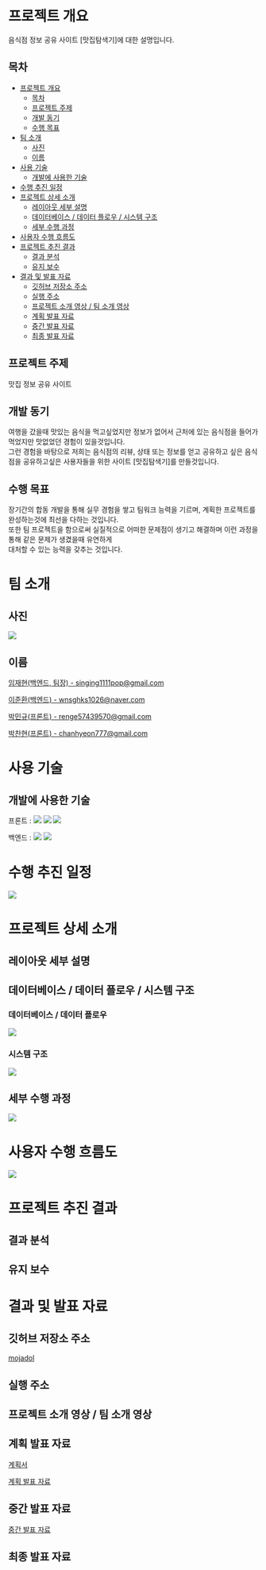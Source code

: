# 프로젝트 개요
<p>
  음식점 정보 공유 사이트 [맛집탐색기]에 대한 설명입니다.
</p>

## 목차 
* <a href="#프로젝트-개요">프로젝트 개요</a>
  - <a href="#목차">목차</a>
  - <a href="#프로젝트-주제">프로젝트 주제</a>
  - <a href="#개발-동기">개발 동기</a>
  - <a href="#수행-목표">수행 목표</a>
* <a href="#팀-소개">팀 소개</a>
  - <a href="#사진">사진</a>
  - <a href="#이름">이름</a>
* <a href="#사용-기술">사용 기술</a>
  - <a href="#개발에-사용한-기술">개발에 사용한 기술</a>
* <a href="#수행-추진-일정">수행 추진 일정</a>
* <a href="#프로젝트-상세-소개">프로젝트 상세 소개</a>
  - <a href="#레이아웃-세부-설명">레이아웃 세부 설명</a>
  - <a href="#데이터베이스--데이터-플로우--시스템-구조">데이터베이스 / 데이터 플로우 / 시스템 구조</a>
  - <a href="#세부-수행-과정">세부 수행 과정</a>
* <a href="#사용자-수행-흐름도">사용자 수행 흐름도</a>
* <a href="#프로젝트-추진-결과">프로젝트 추진 결과</a>
  - <a href="#결과-분석">결과 분석</a>
  - <a href="#유지-보수">유지 보수</a>
* <a href="#결과-및-발표-자료">결과 및 발표 자료</a>
  - <a href="#깃허브-저장소-주소">깃허브 저장소 주소</a>
  - <a href="#실행-주소">실행 주소</a>
  - <a href="#프로젝트-소개-영상--팀-소개-영상">프로젝트 소개 영상 / 팀 소개 영상</a>
  - <a href="#계획-발표-자료">계획 발표 자료</a>
  - <a href="#중간-발표-자료">중간 발표 자료</a>
  - <a href="#최종-발표-자료">최종 발표 자료</a>

## 프로젝트 주제
<p>
  맛집 정보 공유 사이트
</p>

## 개발 동기
<p>
  여행을 갔을때 맛있는 음식을 먹고싶었지만 정보가 없어서 근처에 있는 음식점을 들어가 먹었지만 맛없었던 경험이 있을것입니다.<br />
  그런 경험을 바탕으로 저희는 음식점의 리뷰, 상태 또는 정보를 얻고 공유하고 싶은 음식점을 공유하고싶은 사용자들을 위한 사이트 [맛집탐색기]를 만들것입니다.
</p>

## 수행 목표
<p>
  장기간의 합동 개발을 통해 실무 경험을 쌓고 팀워크 능력을 기르며, 계획한 프로젝트를 완성하는것에 최선을 다하는 것입니다.<br />
  또한 팀 프로젝트을 함으로써 실질적으로 어떠한 문제점이 생기고 해결하며 이런 과정을 통해 같은 문제가 생겼을때 유연하게<br /> 대처할 수 있는 능력을 갖추는 것입니다.
</p>


# 팀 소개

## 사진
<img src="ReadMe/팀원_사진.png">

## 이름
<p>
  <a href="https://github.com/reproduce0529">
    임재현(백엔드, 팀장) - singing1111pop@gmail.com
  <a/>
</p>
  <p>
  <a href="https://github.com/shell-by">
    이준환(백엔드) - wnsghks1026@naver.com
  <a/>
</p>
<p>
  <a href="https://github.com/mingyu9570">
    박민규(프론트) - renge57439570@gmail.com
  <a/>
</p>
<p>
  <a href="https://github.com/hanavi999">
    박찬현(프론트) - chanhyeon777@gmail.com
  <a/>
</p>

# 사용 기술

## 개발에 사용한 기술
  <p>프론트 : 
  <a href="#개발에-사용한-기술"><img src="https://img.shields.io/badge/HTML5-E34F26?style=flat-square&logo=html5&logoColor=white"/></a>
<a href="#개발에-사용한-기술"><img src="https://img.shields.io/badge/CSS3-1572B6?style=flat-square&logo=css&logoColor=white"/></a>
<a href="#개발에-사용한-기술"><img src="https://img.shields.io/badge/JavaScript-F7DF1E?style=flat-square&logo=javascript&logoColor=black"/></a>
</p>
<p>백엔드 : 
<a href="#개발에-사용한-기술"><img src="https://img.shields.io/badge/Laravel-FF2D20?style=flat-square&logo=laravel&logoColor=white"/></a>
<a href="#개발에-사용한-기술"><img src="https://img.shields.io/badge/PHP-777BB4?style=flat-square&logo=php&logoColor=white"/></a>
</p>

# 수행 추진 일정
<img src="ReadMe/수행_추진_일정.png">

# 프로젝트 상세 소개
  
## 레이아웃 세부 설명
  
## 데이터베이스 / 데이터 플로우 / 시스템 구조
  
  ### 데이터베이스 / 데이터 플로우
  <img src="ReadMe/데이터베이스_ERD.png">
  
  ### 시스템 구조
  <img src="ReadMe/시스템_구조.png">
  
## 세부 수행 과정
  <img src="ReadMe/세부_수행_과정.png">
  
# 사용자 수행 흐름도
  <img src="ReadMe/사용자_수행_흐름도.png">
  
# 프로젝트 추진 결과
  
  
## 결과 분석

  
## 유지 보수
  
  
# 결과 및 발표 자료
  
  
## 깃허브 저장소 주소
<a href="https://github.com/GBSWmojaDol">
  mojadol
</a> 

## 실행 주소
  <a href="#"></a>
  
## 프로젝트 소개 영상 / 팀 소개 영상
  
  
## 계획 발표 자료
<p>
  <a href="https://github.com/GBSWmojaDol/mojaDol/blob/master/ReadMe/2022%ED%95%99%EB%85%84%EB%8F%84%20%EA%B2%BD%EB%B6%81%EC%86%8C%ED%94%84%ED%8A%B8%EC%9B%A8%EC%96%B4%EA%B3%A0%20%EC%BA%A1%EC%8A%A4%ED%86%A4%ED%94%84%EB%A1%9C%EC%A0%9D%ED%8A%B8%20%EC%88%98%EC%A0%95%EA%B3%84%ED%9A%8D%EC%84%9C(%EB%AA%A8%EC%9E%90%EB%91%98).hwp">
    계획서
  </a>
</p>
<p>
  <a href="https://github.com/GBSWmojaDol/mojaDol/blob/master/ReadMe/%EA%B3%84%ED%9A%8D%20%EB%B0%9C%ED%91%9C%20%EC%9E%90%EB%A3%8C.pptx">
    계획 발표 자료
  </a>
</p>
  
## 중간 발표 자료
<p>
  <a href="https://github.com/GBSWmojaDol/mojaDol/blob/master/ReadMe/%EC%A4%91%EA%B0%84%20%EB%B0%9C%ED%91%9C%20%EC%9E%90%EB%A3%8C.pptx">
    중간 발표 자료
  </a>
</p>
  
## 최종 발표 자료
